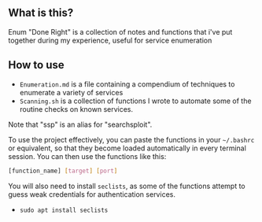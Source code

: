 ## What is this?
Enum "Done Right" is a collection of notes and functions that i've put together during my experience, useful for service enumeration
## How to use
- ```Enumeration.md``` is a file containing a compendium of techniques to enumerate a variety of services
- ```Scanning.sh``` is a collection of functions I wrote to automate some of the routine checks on known services.

Note that "ssp" is an alias for "searchsploit".

To use the project effectively, you can paste the functions in your ```~/.bashrc``` or equivalent, so that they become loaded automatically in every terminal session.  You can then use the functions like this:

```bash
[function_name] [target] [port]
```
You will also need to install ```seclists```, as some of the functions attempt to guess weak credentials for authentication services.

- ```sudo apt install seclists```
